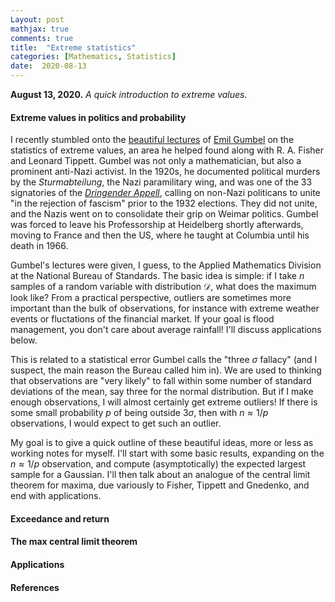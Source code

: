 ```yaml
---
Layout: post
mathjax: true
comments: true
title:  "Extreme statistics"
categories: [Mathematics, Statistics]
date:  2020-08-13
---
```


**August 13, 2020.** *A quick introduction to extreme values.*

#### Extreme values in politics and probability

I recently stumbled onto the
[beautiful lectures](https://ntrl.ntis.gov/NTRL/dashboard/searchResults/titleDetail/PB175818.xhtml)
of [Emil Gumbel](https://en.wikipedia.org/wiki/Emil_Julius_Gumbel) on
the statistics of extreme values, an area he helped
found along with R. A. Fisher and Leonard Tippett.
Gumbel was not only a mathematician, but also a prominent anti-Nazi
activist. In the 1920s, he documented political murders by the
*Sturmabteilung*, the Nazi paramilitary wing, and was one of the 33
signatories of the
[*Dringender Appell*](https://en.wikipedia.org/wiki/Urgent_Call_for_Unity),
calling on non-Nazi politicans to unite "in the rejection of fascism"
prior to the 1932 elections.
They did not unite, and the Nazis went on to consolidate their grip
on Weimar politics.
Gumbel was forced to leave his Professorship at Heidelberg shortly
afterwards, moving to France and then the US, where he taught at
Columbia until his death in 1966.

Gumbel's lectures were given, I guess, to the Applied
Mathematics Division at the National Bureau of Standards.
The basic idea is simple: if I take $n$
samples of a random variable with distribution $\mathcal{D}$, what
does the maximum look like?
From a practical perspective, outliers are sometimes more important
than the bulk of observations, for instance with extreme weather
events or fluctations of the financial market.
If your goal is flood management, you don't care about average
rainfall!
I'll discuss applications below.

This is related to a statistical error Gumbel calls the
"three $\sigma$ fallacy" (and I suspect, the main reason the Bureau called him in).
We are used to thinking that observations are "very likely" to fall
within some number of standard deviations of the mean, say three for the normal distribution.
But if I make enough observations, I will almost certainly get extreme
outliers!
If there is some small probability $p$ of being
outside $3\sigma$, then with $n \approx 1/p$ observations, I would
expect to get such an outlier.

My goal is to give a quick outline of these beautiful ideas, more or
less as working notes for myself.
I'll start with some basic results, expanding on the $n
\approx 1/p$ observation, and compute (asymptotically) the expected
largest sample for a Gaussian.
I'll then talk about an analogue of the central limit theorem for
maxima, due variously to Fisher, Tippett and Gnedenko, and end with
applications.

#### Exceedance and return

#### The max central limit theorem

#### Applications

#### References
